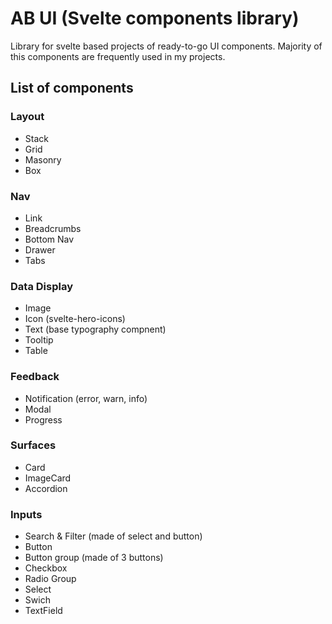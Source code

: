 # AB UI (Svelte components library)

Library for svelte based projects of ready-to-go UI components. Majority of this components are frequently used in my projects.

## List of components

### Layout

 - Stack
 - Grid
 - Masonry
 - Box

### Nav

 - Link
 - Breadcrumbs
 - Bottom Nav
 - Drawer
 - Tabs
  
### Data Display

 - Image
 - Icon (svelte-hero-icons)
 - Text (base typography compnent)
 - Tooltip
 - Table

### Feedback

 - Notification (error, warn, info)
 - Modal
 - Progress

### Surfaces

 - Card
 - ImageCard
 - Accordion

### Inputs

 - Search & Filter (made of select and button)
 - Button
 - Button group (made of 3 buttons)
 - Checkbox
 - Radio Group
 - Select
 - Swich
 - TextField